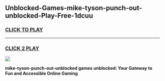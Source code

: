 
## Unblocked-Games-mike-tyson-punch-out-unblocked-Play-Free-1dcuu
<h3>
<a href="https://premium76.site?title=mike-tyson-punch-out-unblocked&ref=18A1">CLICK TO PLAY</a></h3>
<hr>

<h3>
<a href="https://premium76.site?title=mike-tyson-punch-out-unblocked&ref=18A1">CLICK 2 PLAY</a>
  
</h3>

<a href="https://premium76.site?title=mike-tyson-punch-out-unblocked&ref=18A1"><img src="https://clearcache.store/games.png"></a>


**mike-tyson-punch-out-unblocked games unblocked: Your Gateway to Fun and Accessible Online Gaming**
